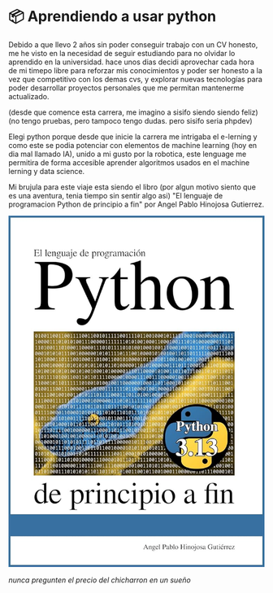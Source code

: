# 📦 Aprendiendo a usar python

Debido a que llevo 2 años sin poder conseguir trabajo con un CV honesto,
me he visto en la necesidad de seguir estudiando para no olvidar lo aprendido en la universidad.
hace unos dias decidi aprovechar cada hora de mi timepo libre para reforzar mis conocimientos
y poder ser honesto a la vez que competitivo con los demas cvs, y explorar nuevas tecnologías
para poder desarrollar proyectos personales que me permitan mantenerme actualizado.

(desde que comence esta carrera, me imagino a sisifo siendo siendo feliz)
(no tengo pruebas, pero tampoco tengo dudas. pero sisifo seria phpdev)

Elegi python porque desde que inicie la carrera me intrigaba el e-lerning y como este se podia
potenciar con elementos de machine learning (hoy en dia mal llamado IA), unido a mi gusto por
la robotica, este lenguage me permitira de forma accesible aprender algoritmos usados en el
machine lerning y data science.

Mi brujula para este viaje esta siendo el libro (por algun motivo siento que es una aventura,
tenia tiempo sin sentir algo asi) "El lenguaje de programacion Python de principio a fin" por
Angel Pablo Hinojosa Gutierrez.

![alt](/libro.jpg)

_nunca pregunten el precio del chicharron en un sueño_
